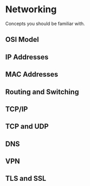 # Networking
Concepts you should be familiar with.

## OSI Model
## IP Addresses
## MAC Addresses
## Routing and Switching
## TCP/IP
## TCP and UDP
## DNS
## VPN
## TLS and SSL
